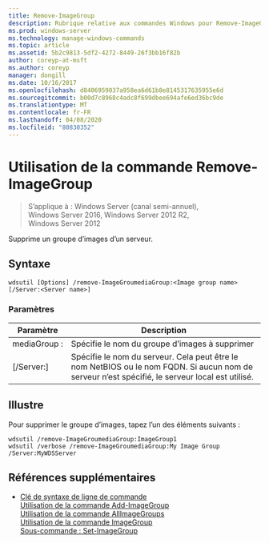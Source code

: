 ```yaml
---
title: Remove-ImageGroup
description: Rubrique relative aux commandes Windows pour Remove-ImageGroup, qui supprime un groupe d’images d’un serveur.
ms.prod: windows-server
ms.technology: manage-windows-commands
ms.topic: article
ms.assetid: 5b2c9813-5df2-4272-8449-26f3bb16f82b
author: coreyp-at-msft
ms.author: coreyp
manager: dongill
ms.date: 10/16/2017
ms.openlocfilehash: d8406959037a958ea6d61b8e8145317635955e6d
ms.sourcegitcommit: b00d7c8968c4adc8f699dbee694afe6ed36bc9de
ms.translationtype: MT
ms.contentlocale: fr-FR
ms.lasthandoff: 04/08/2020
ms.locfileid: "80830352"
---
```

# <a name="using-the-remove-imagegroup-command"></a>Utilisation de la commande Remove-ImageGroup

>S’applique à : Windows Server (canal semi-annuel), Windows Server 2016, Windows Server 2012 R2, Windows Server 2012

Supprime un groupe d’images d’un serveur.

## <a name="syntax"></a>Syntaxe
```
wdsutil [Options] /remove-ImageGroumediaGroup:<Image group name> [/Server:<Server name>]
```
### <a name="parameters"></a>Paramètres
|Paramètre|Description|
|-------|--------|
mediaGroup :<Image group name>|Spécifie le nom du groupe d’images à supprimer|
|[/Server:<Server name>]|Spécifie le nom du serveur. Cela peut être le nom NetBIOS ou le nom FQDN. Si aucun nom de serveur n’est spécifié, le serveur local est utilisé.|
## <a name="examples"></a><a name=BKMK_examples></a>Illustre
Pour supprimer le groupe d’images, tapez l’un des éléments suivants :
```
wdsutil /remove-ImageGroumediaGroup:ImageGroup1
wdsutil /verbose /remove-ImageGroumediaGroup:My Image Group /Server:MyWDSServer 
```
## <a name="additional-references"></a>Références supplémentaires
- [Clé de syntaxe de ligne de commande](command-line-syntax-key.md)  
[Utilisation de la commande Add-ImageGroup](using-the-add-imagegroup-command.md)  
[Utilisation de la commande AllImageGroups](using-the-get-allimagegroups-command.md)  
[Utilisation de la commande ImageGroup](using-the-get-imagegroup-command.md)  
[Sous-commande : Set-ImageGroup](subcommand-set-imagegroup.md)  
